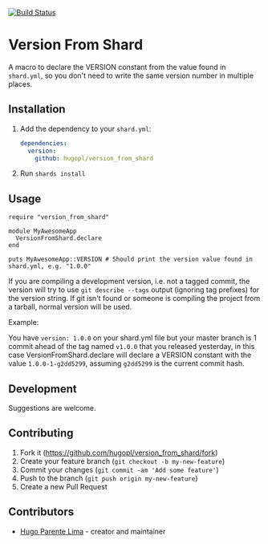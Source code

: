[![Build Status](https://travis-ci.org/hugopl/version_from_shard.svg?branch=master)](https://travis-ci.org/hugopl/version_from_shard)

# Version From Shard

A macro to declare the VERSION constant from the value found in `shard.yml`, so you don't need to write the same version number in multiple places.

## Installation

1. Add the dependency to your `shard.yml`:

   ```yaml
   dependencies:
     version:
       github: hugopl/version_from_shard
   ```

2. Run `shards install`

## Usage


```crystal
require "version_from_shard"

module MyAwesomeApp
  VersionFromShard.declare
end

puts MyAwesomeApp::VERSION # Should print the version value found in shard.yml, e.g. "1.0.0"
```

If you are compiling a development version, i.e. not a tagged commit, the version will try to
use `git describe --tags` output (ignoring tag prefixes) for the version string. If git isn't
found or someone is compiling the project from a tarball, normal version will be used.

Example:

You have `version: 1.0.0` on your shard.yml file but your master branch is 1 commit ahead of the tag named `v1.0.0` that you released yesterday, in this case VersionFromShard.declare will declare a VERSION constant with the value `1.0.0-1-g2dd5299`, assuming `g2dd5299` is the current commit hash.

## Development

Suggestions are welcome.

## Contributing

1. Fork it (<https://github.com/hugopl/version_from_shard/fork>)
2. Create your feature branch (`git checkout -b my-new-feature`)
3. Commit your changes (`git commit -am 'Add some feature'`)
4. Push to the branch (`git push origin my-new-feature`)
5. Create a new Pull Request

## Contributors

- [Hugo Parente Lima](https://github.com/hugopl) - creator and maintainer
